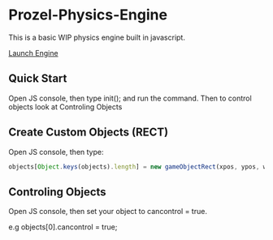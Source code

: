 # Prozel-Physics-Engine
This is a basic WIP physics engine built in javascript.

[Launch Engine](https://jack7076.github.io/Prozel-Physics-Engine/ "Launch Engine")

## Quick Start
Open JS console, then type init(); and run the command.
Then to control objects look at Controling Objects

## Create Custom Objects (RECT)
Open JS console, then type:
```javascript
objects[Object.keys(objects).length] = new gameObjectRect(xpos, ypos, width, height, [optional Parameters] name, color, xv, yv, show);
```

## Controling Objects
Open JS console, then set your object to cancontrol = true.

e.g
objects[0].cancontrol = true;
